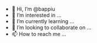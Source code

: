 - 👋 Hi, I’m @bappiu
- 👀 I’m interested in ...
- 🌱 I’m currently learning ...
- 💞️ I’m looking to collaborate on ...
- 📫 How to reach me ...

<!---
bappiu/bappiu is a ✨ special ✨ repository because its `README.md` (this file) appears on your GitHub profile.
You can click the Preview link to take a look at your changes.
--->
